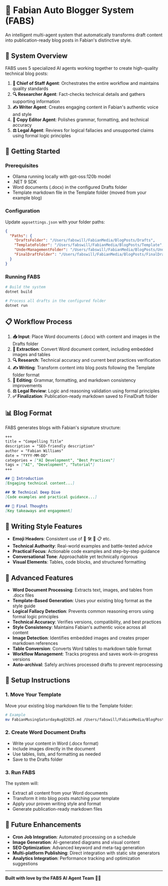 # 🤖 Fabian Auto Blogger System (FABS)

An intelligent multi-agent system that automatically transforms draft content into publication-ready blog posts in Fabian's distinctive style.

## 🎯 System Overview

FABS uses 5 specialized AI agents working together to create high-quality technical blog posts:

1. **🎯 Chief of Staff Agent**: Orchestrates the entire workflow and maintains quality standards
2. **🔍 Researcher Agent**: Fact-checks technical details and gathers supporting information  
3. **✍️ Writer Agent**: Creates engaging content in Fabian's authentic voice and style
4. **📝 Copy Editor Agent**: Polishes grammar, formatting, and technical accuracy
5. **⚖️ Legal Agent**: Reviews for logical fallacies and unsupported claims using formal logic principles

## 🚀 Getting Started

### Prerequisites
- Ollama running locally with gpt-oss:120b model
- .NET 9 SDK
- Word documents (.docx) in the configured Drafts folder
- Template markdown file in the Template folder (moved from your example blog)

### Configuration
Update `appsettings.json` with your folder paths:

```json
{
  "Paths": {
    "DraftsFolder": "/Users/fabswill/FabianMedia/BlogPosts/Drafts",
    "TemplateFolder": "/Users/fabswill/FabianMedia/BlogPosts/Template",
    "UnderManagementFolder": "/Users/fabswill/FabianMedia/BlogPosts/UnderAgentManagement", 
    "FinalDraftFolder": "/Users/fabswill/FabianMedia/BlogPosts/FinalDraftForPublishing"
  }
}
```

### Running FABS

```bash
# Build the system
dotnet build

# Process all drafts in the configured folder
dotnet run
```

## 📋 Workflow Process

1. **📥 Input**: Place Word documents (.docx) with content and images in the Drafts folder
2. **📖 Extraction**: Convert Word document content, including embedded images and tables
3. **🔍 Research**: Technical accuracy and current best practices verification  
4. **✍️ Writing**: Transform content into blog posts following the Template folder format
5. **📝 Editing**: Grammar, formatting, and markdown consistency improvements
6. **⚖️ Legal Review**: Logic and reasoning validation using formal principles
7. **✅ Finalization**: Publication-ready markdown saved to FinalDraft folder

## 📊 Blog Format

FABS generates blogs with Fabian's signature structure:

```markdown
+++
title = "Compelling Title"
description = "SEO-friendly description"
author = "Fabian Williams"
date = "YYYY-MM-DD"
categories = ["AI Development", "Best Practices"]
tags = ["AI", "Development", "Tutorial"]
+++

## 🚀 Introduction
[Engaging technical content...]

## 🛠️ Technical Deep Dive  
[Code examples and practical guidance...]

## 💬 Final Thoughts
[Key takeaways and engagement]
```

## 🎨 Writing Style Features

- **Emoji Headers**: Consistent use of 🚀 🛠️ 🧠 📋 etc.
- **Technical Authority**: Real-world examples and battle-tested advice
- **Practical Focus**: Actionable code examples and step-by-step guidance
- **Conversational Tone**: Approachable yet technically rigorous
- **Visual Elements**: Tables, code blocks, and structured formatting

## 🔧 Advanced Features

- **Word Document Processing**: Extracts text, images, and tables from .docx files
- **Template-Based Generation**: Uses your existing blog format as the style guide
- **Logical Fallacy Detection**: Prevents common reasoning errors using formal logic principles
- **Technical Accuracy**: Verifies versions, compatibility, and best practices
- **Style Consistency**: Maintains Fabian's authentic voice across all content
- **Image Detection**: Identifies embedded images and creates proper markdown references
- **Table Conversion**: Converts Word tables to markdown table format
- **Workflow Management**: Tracks progress and saves work-in-progress versions
- **Auto-archival**: Safely archives processed drafts to prevent reprocessing

## 📝 Setup Instructions

### 1. Move Your Template
Move your existing blog markdown file to the Template folder:
```bash
# Example
mv FabianMusingSaturdayAug82025.md /Users/fabswill/FabianMedia/BlogPosts/Template/
```

### 2. Create Word Document Drafts  
- Write your content in Word (.docx format)
- Include images directly in the document
- Use tables, lists, and formatting as needed
- Save to the Drafts folder

### 3. Run FABS
The system will:
- Extract all content from your Word documents
- Transform it into blog posts matching your template
- Apply your proven writing style and format
- Generate publication-ready markdown files

## 🚀 Future Enhancements

- **Cron Job Integration**: Automated processing on a schedule
- **Image Generation**: AI-generated diagrams and visual content
- **SEO Optimization**: Advanced keyword and meta-tag generation
- **Multi-platform Publishing**: Direct integration with static site generators
- **Analytics Integration**: Performance tracking and optimization suggestions

---

**Built with love by the FABS AI Agent Team** 🤖✨
